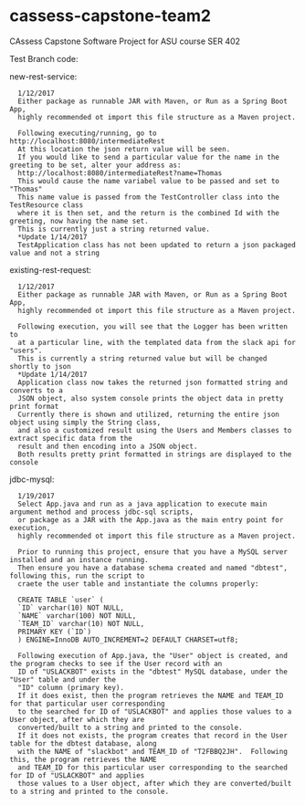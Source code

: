# cassess-capstone-team2
CAssess Capstone Software Project for ASU course SER 402

Test Branch code:
  
  new-rest-service:
    
      1/12/2017
      Either package as runnable JAR with Maven, or Run as a Spring Boot App,
      highly recommended ot import this file structure as a Maven project.
      
      Following executing/running, go to http://localhost:8080/intermediateRest
      At this location the json return value will be seen.
      If you would like to send a particular value for the name in the greeting to be set, alter your address as:
      http://localhost:8080/intermediateRest?name=Thomas
      This would cause the name variabel value to be passed and set to "Thomas"
      This name value is passed from the TestController class into the TestResource class
      where it is then set, and the return is the combined Id with the greeting, now having the name set.
      This is currently just a string returned value.
      *Update 1/14/2017
      TestApplication class has not been updated to return a json packaged value and not a string
      
 existing-rest-request:
      
      1/12/2017
      Either package as runnable JAR with Maven, or Run as a Spring Boot App,
      highly recommended ot import this file structure as a Maven project.
      
      Following execution, you will see that the Logger has been written to 
      at a particular line, with the templated data from the slack api for "users".
      This is currently a string returned value but will be changed shortly to json
      *Update 1/14/2017
      Application class now takes the returned json formatted string and converts to a
      JSON object, also system console prints the object data in pretty print format
      Currently there is shown and utilized, returning the entire json object using simply the String class, 
      and also a customized result using the Users and Members classes to extract specific data from the
      result and then encoding into a JSON object.
      Both results pretty print formatted in strings are displayed to the console
     
jdbc-mysql:

      1/19/2017
      Select App.java and run as a java application to execute main argument method and process jdbc-sql scripts,
      or package as a JAR with the App.java as the main entry point for execution,
      highly recommended ot import this file structure as a Maven project.
      
      Prior to running this project, ensure that you have a MySQL server installed and an instance running.
      Then ensure you have a database schema created and named "dbtest", following this, run the script to
      craete the user table and instantiate the columns properly:
      
      CREATE TABLE `user` (
      `ID` varchar(10) NOT NULL,
      `NAME` varchar(100) NOT NULL,
      `TEAM_ID` varchar(10) NOT NULL,
      PRIMARY KEY (`ID`)
      ) ENGINE=InnoDB AUTO_INCREMENT=2 DEFAULT CHARSET=utf8;
      
      Following execution of App.java, the "User" object is created, and the program checks to see if the User record with an
      ID of "USLACKBOT" exists in the "dbtest" MySQL database, under the "User" table and under the 
      "ID" column (primary key).
      If it does exist, then the program retrieves the NAME and TEAM_ID for that particular user corresponding
      to the searched for ID of "USLACKBOT" and applies those values to a User object, after which they are
      converted/built to a string and printed to the console.
      If it does not exists, the program creates that record in the User table for the dbtest database, along
      with the NAME of "slackbot" and TEAM_ID of "T2FBBQ2JH".  Following this, the program retrieves the NAME 
      and TEAM_ID for this particular user corresponding to the searched for ID of "USLACKBOT" and applies 
      those values to a User object, after which they are converted/built to a string and printed to the console.
